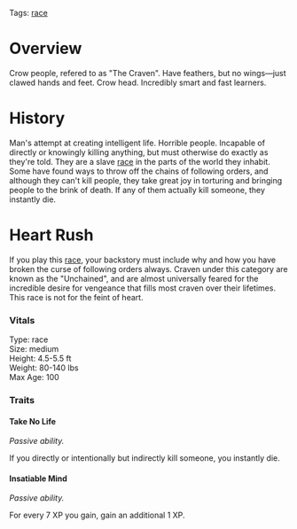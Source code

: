 Tags: [race](Races)

# Overview

Crow people, refered to as "The Craven". Have feathers, but no wings—just clawed hands and feet. Crow head. Incredibly smart and fast learners.

# History

Man's attempt at creating intelligent life. Horrible people. Incapable of directly or knowingly killing anything, but must otherwise do exactly as they're told. They are a slave [race](Races) in the parts of the world they inhabit. Some have found ways to throw off the chains of following orders, and although they can't kill people, they take great joy in torturing and bringing people to the brink of death. If any of them actually kill someone, they instantly die.

# Heart Rush

If you play this [race](Races), your backstory must include why and how you have broken the curse of following orders always. Craven under this category are known as the "Unchained", and are almost universally feared for the incredible desire for vengeance that fills most craven over their lifetimes. This race is not for the feint of heart.

### Vitals
Type: race  
Size: medium  
Height: 4.5-5.5 ft  
Weight: 80-140 lbs  
Max Age: 100  

### Traits

#### Take No Life
*Passive ability.*

If you directly or intentionally but indirectly kill someone, you instantly die. 

#### Insatiable Mind
*Passive ability.*

For every 7 XP you gain, gain an additional 1 XP.